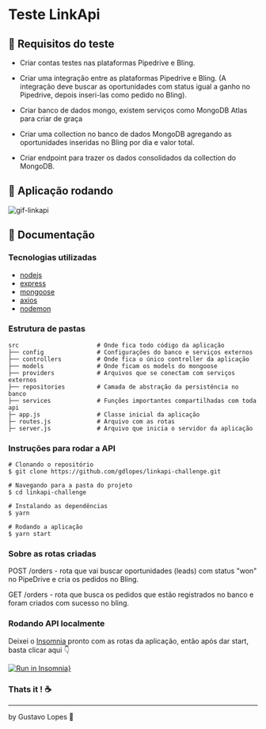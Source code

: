 # Teste LinkApi

## :rocket: Requisitos do teste

- Criar contas testes nas plataformas Pipedrive e Bling.

- Criar uma integração entre as plataformas Pipedrive e Bling. (A integração deve buscar as oportunidades com status igual a ganho no Pipedrive, depois inseri-las como pedido no Bling).

- Criar banco de dados mongo, existem serviços como MongoDB Atlas para criar de graça

- Criar uma collection no banco de dados MongoDB agregando as oportunidades inseridas no Bling por dia e valor total.

- Criar endpoint para trazer os dados consolidados da collection do MongoDB.

## :rocket: Aplicação rodando

![gif-linkapi](https://user-images.githubusercontent.com/39420270/84709039-f4012800-af37-11ea-935a-f7505d30cf18.gif)

## :scroll: Documentação

### Tecnologias utilizadas

- [nodejs](https://nodejs.org/en/)
- [express](https://expressjs.com/pt-br/)
- [mongoose](https://mongoosejs.com/)
- [axios](https://www.npmjs.com/package/axios)
- [nodemon](https://www.npmjs.com/package/nodemon)

### Estrutura de pastas

```
src                      # Onde fica todo código da aplicação
├── config               # Configurações do banco e serviços externos
├── controllers          # Onde fica o único controller da aplicação
├── models               # Onde ficam os models do mongoose
├── providers            # Arquivos que se conectam com serviços externos
├── repositories         # Camada de abstração da persistência no banco
├── services             # Funções importantes compartilhadas com toda api
├─ app.js                # Classe inicial da aplicação
├─ routes.js             # Arquivo com as rotas
├─ server.js             # Arquivo que inicia o servidor da aplicação
```

### Instruções para rodar a API

```
# Clonando o repositório
$ git clone https://github.com/gdlopes/linkapi-challenge.git

# Navegando para a pasta do projeto
$ cd linkapi-challenge

# Instalando as dependências
$ yarn

# Rodando a aplicação
$ yarn start
```

### Sobre as rotas criadas

POST /orders - rota que vai buscar oportunidades (leads) com status "won" no PipeDrive e cria os pedidos no Bling.

GET /orders - rota que busca os pedidos que estão registrados no banco e foram criados com sucesso no bling.

### Rodando API localmente

Deixei o [Insomnia](https://insomnia.rest/) pronto com as rotas da aplicação, então após dar start, basta clicar aqui :point_down:

[![Run in Insomnia}](https://insomnia.rest/images/run.svg)](https://insomnia.rest/run/?label=LinkApi&uri=https%3A%2F%2Fgithub.com%2Fgdlopes%2Flinkapi-challenge%2Fblob%2Fmaster%2FInsomnia_2020-06-15.json)

### Thats it ! :coffee:

---

by Gustavo Lopes :tada:
